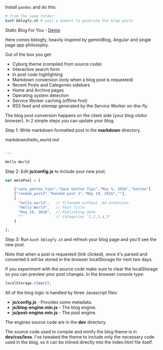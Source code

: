 Install `pandoc` and do this:

```bash
# from the same folder:
bash bblogfy.sh # wait a moment to generate the blog posts
```

Static Blog For You - [Demo](https://su8.github.io)

Here comes bblogfy, heavily inspired by geminiBlog, Angular and single page app philosophy.

Out of the box you get:

* Cyborg theme (compiled from source code)
* Interactive search form
* In post code highlighting
* Markdown conversion (only when a blog post is requested)
* Recent Posts and Categories sidebars
* Home and Archive pages
* Operating system detection
* Service Worker caching (offline first)
* RSS feed and sitemap generated by the Service Worker on-the-fly

The blog post conversion happens on the client side (your blog visitor browser).
In 2 simple steps you can update your blog.

Step 1: Write markdown formatted post in the **markdown** directory.

markdown/hello_world.md
```markdown

---

Hello World
```

Step 2: Edit **js/config.js** to include your new post.

```javascript
var metaPool = [

    ["sane_gentoo_tips","Sane Gentoo Tips","May 5, 2016","Gentoo"]
    ["random_post3","Random post 3","May 19, 2016",""],
    [
      "hello_world",   // filename without .md extension
      "Hello World",   // Post Title
      "May 24, 2016",  // Publishing date
      ""               // Categories "1,2,3,4,5"
    ]

];
```

Step 3: Run `bash bblogfy.sh` and refresh your blog page and you'll see the new post.

Note that when a post is requested (link clicked), once it's parsed and converted it will be stored in the browser localStorage for next two days.

If you experiment with the source code make sure to clear the localStorage so you can preview your post changes. In the browser console type:

```javascript
localStorage.clear();
```

All of the blog logic is handled by three Javascript files:

* **js/config.js**  - Provides some metadata.
* **js/blog-engine.min.js** - The blog engine.
* **js/post-engine.min.js** - The post engine.

The engines source code are in the **dev** directory.

The source code used to compile and minify the blog theme is in **dev/css/less**. I've tweaked the theme to include only the necessary code used in the blog, so it can be inlined directly into the index.html file itself.
